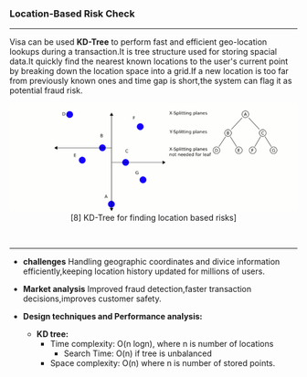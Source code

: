 ### **Location-Based Risk Check**

---

Visa can be used **KD-Tree** to perform fast and efficient geo-location lookups during a transaction.It is tree structure used for storing spacial data.It quickly find the nearest known locations to the user's current point by breaking down the location space into a grid.If a new location is too far from previously known ones and time gap is short,the system can flag it as potential fraud risk.

<p align="center">
  <img src="https://github.com/Daneshwari07/vica.github.io/blob/main/images/KDtree.gif?raw=true" alt="KD tree algorithm">
  <br>
[8] KD-Tree for finding location based risks] 
  <br>
</p><br>

---

- **challenges** Handling geographic coordinates and divice information efficiently,keeping location history updated for millions of users.

- **Market analysis** Improved fraud detection,faster transaction decisions,improves customer safety.

- **Design techniques and Performance analysis:**
     - **KD tree:**
          - Time complexity: O(n logn), where n is number of locations
             - Search Time: O(n) if tree is unbalanced
          - Space complexity: O(n) where n is number of stored points.


